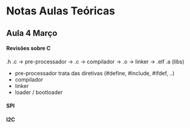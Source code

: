 # Notas Aulas Teóricas

## Aula 4 Março

#### Revisões sobre C 

.h .c -> pre-processador -> .c -> compilador -> .o -> linker -> .elf
                                                .a (libs)

- pre-processador trata das diretivas (#define, #include, #ifdef, ..)
- compilador 
- linker
- loader / bootloader 

#### SPI

#### I2C
